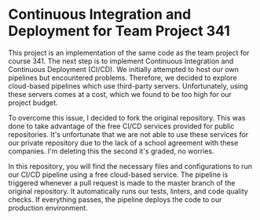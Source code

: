# Continuous Integration and Deployment for Team Project 341

This project is an implementation of the same code as the team project for course 341. The next step is to implement Continuous Integration and Continuous Deployment (CI/CD). We initially attempted to host our own pipelines but encountered problems. Therefore, we decided to explore cloud-based pipelines which use third-party servers. Unfortunately, using these servers comes at a cost, which we found to be too high for our project budget.

To overcome this issue, I decided to fork the original repository. This was done to take advantage of the free CI/CD services provided for public repositories. It's unfortunate that we are not able to use these services for our private repository due to the lack of a school agreement with these companies. I'm deleting this the second it's graded, no worries.

In this repository, you will find the necessary files and configurations to run our CI/CD pipeline using a free cloud-based service. The pipeline is triggered whenever a pull request is made to the master branch of the original repository. It automatically runs our tests, linters, and code quality checks. If everything passes, the pipeline deploys the code to our production environment. 
